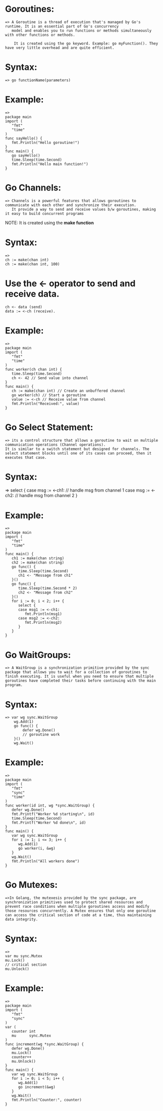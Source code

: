# Goroutines:
    => A Goroutine is a thread of execution that's managed by Go's runtime. It is an essential part of Go's concurrency
       model and enables you to run functions or methods simultaneously with other functions or methods.

        It is created using the go keyword. Example: go myFunction(). They have very little overhead and are quite efficient.


# Syntax:
    => go functionName(parameters)

# Example: 
    =>
    package main
    import (
       "fmt"
       "time"
    )
    func sayHello() {
       fmt.Println("Hello goroutine!")
    }
    func main() {
       go sayHello() 
       time.Sleep(time.Second) 
       fmt.Println("Hello main function!")
    }


# Go Channels:
    => Channels is a powerful features that allows goroutines to communicate with each other and synchronize their execution.
       It provide a way to send and receive values b/w goroutines, making it easy to build concurrent programs

NOTE: It is created using the **make function**


# Syntax:
    =>
    ch := make(chan int)
    ch := make(chan int, 100)
# Use the <- operator to send and receive data.
    ch <- data (send) 
    data := <-ch (receive).


# Example:
    =>
    package main
    import (
       "fmt"
       "time"
    )
    func worker(ch chan int) {
       time.Sleep(time.Second)
       ch <- 42 // Send value into channel
    }
    func main() {
       ch := make(chan int) // Create an unbuffered channel
       go worker(ch) // Start a goroutine
       value := <-ch // Receive value from channel
       fmt.Println("Received:", value)
    }

# Go Select Statement:
    => its a control structure that allows a goroutine to wait on multiple communication operations (Channel operations).
    It is similar to a switch statement but designed for channels. The select statement blocks until one of its cases can proceed, then it executes that case.


# Syntax:
   => 
   select {
    case msg := <-ch1:
        // handle msg from channel 1
    case msg := <-ch2:
        // handle msg from channel 2
    }


# Example:
    =>
    package main
    import (
       "fmt"
       "time"
    )
    func main() {
       ch1 := make(chan string)
       ch2 := make(chan string)
       go func() {
          time.Sleep(time.Second)
          ch1 <- "Message from ch1"
       }()
       go func() {
          time.Sleep(time.Second * 2)
          ch2 <- "Message from ch2"
       }()
       for i := 0; i < 2; i++ {
          select {
          case msg1 := <-ch1:
             fmt.Println(msg1)
          case msg2 := <-ch2:
             fmt.Println(msg2)
          }
       }
    }


# Go WaitGroups:
    => A WaitGroup is a synchronization primitive provided by the sync package that allows you to wait for a collection of goroutines to finish executing. It is useful when you need to ensure that multiple goroutines have completed their tasks before continuing with the main program.


# Syntax:
    => var wg sync.WaitGroup
        wg.Add(1)
        go func() {
            defer wg.Done()
            // goroutine work
        }()
        wg.Wait()
# Example:
    =>
    package main
    import (
       "fmt"
       "sync"
       "time"
    )
    func worker(id int, wg *sync.WaitGroup) {
       defer wg.Done() 
       fmt.Printf("Worker %d starting\n", id)
       time.Sleep(time.Second)
       fmt.Printf("Worker %d done\n", id)
    }
    func main() {
       var wg sync.WaitGroup 
       for i := 1; i <= 3; i++ {
          wg.Add(1) 
          go worker(i, &wg) 
       }
       wg.Wait()
       fmt.Println("All workers done")
    }

#  Go Mutexes:    
    =>In Golang, the mutexesis provided by the sync package, are synchronization primitives used to protect shared resources and prevent race conditions when multiple goroutines access and modify those resources concurrently. A Mutex ensures that only one goroutine can access the critical section of code at a time, thus maintaining data integrity.

# Syntax:
    => 
    var mu sync.Mutex
    mu.Lock()
    // critical section
    mu.Unlock()

# Example:
    => 
    package main
    import (
       "fmt"
       "sync"
    )
    var (
       counter int
       mu      sync.Mutex
    )
    func increment(wg *sync.WaitGroup) {
       defer wg.Done()
       mu.Lock()
       counter++
       mu.Unlock()
    }
    func main() {
       var wg sync.WaitGroup
       for i := 0; i < 5; i++ {
          wg.Add(1)
          go increment(&wg)
       }
       wg.Wait()
       fmt.Println("Counter:", counter)
    }
     
